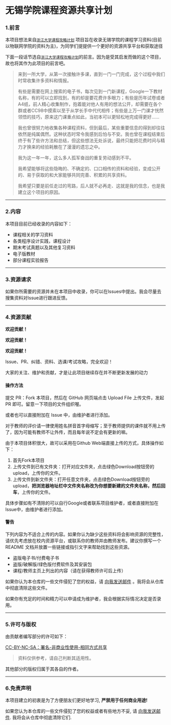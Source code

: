 # 无锡学院课程资源共享计划

### 1.前言

本项目想法来自[`浙江大学课程攻略计划`](https://github.com/QSCTech/zju-icicles) 项目旨在收录无锡学院的课程学习资料(目前以物联网学院的资料为主)，为同学们提提供一个更好的资源共享平台和获取途径

下面一段话节选自[`浙江大学课程攻略计划`](https://github.com/QSCTech/zju-icicles)的前言。因为是受其启发而做的这个项目，故也将其作为此项目的前言吧。

> 来到一所大学，从第一次接触许多课，直到一门一门完成，这个过程中我们时常收集许多资料和情报。
>
> 有些是需要在网上搜索的电子书，每次见到一门新课程，Google一下教材名称，有的可以立即找到，有的却是要花费许多眼力；有些是历年试卷或者A4纸，前人精心收集制作，抱着能对他人有用的想法公开，却需要在各个群或者CC98中摸索以至于从学长手中代代相传；有些是上万一门课才恍然领悟的技巧，原来这门课重点如此，当初本可以更轻松地完成得更好......
>
> 我也曾很努力地收集各种课程资料，但到最后，某些重要信息的得到却往往依然是纯属偶然。这种状态时常令我感到后怕与不安。我也曾在课程结束后终于有了些许方法和总结，但这些想法无处诉说，最终只能把花费时间与精力才换来的经验耗散在了漫漫的遗忘之中。
>
> 我为这一年一年，这么多人孤军奋战的重复劳动感到不平。
>
> 我希望能够将这些隐晦的、不确定的、口口相传的资料和经验，变成公开的、易于获取的和大家能够共同完善、积累的共享资料。
>
> 我希望只要是前任走过的弯路，后人就不必再走、这就是我的信念，也是我建立这个项目的原因。

------

### 2.内容

本项目目前已经收录的内容如下：

- 课程相关的学习资料
- 各类程序设计实践，课程设计
- 期末考试真题以及其他复习资料
- 电子版教材
- 部分课程实验报告

------

### 3.资源请求

如果你所需要的资源并未在本项目中收录，你可以在Issues中提出。我会尽量去搜集资料对Issue进行跟进反馈。

------

### 4.资源贡献

**欢迎贡献！**

**欢迎贡献！**

**欢迎贡献！**

Issue、PR、纠错、资料、选课/考试攻略，完全欢迎！

大家的关注、维护和贡献，才是让此项目继续存在并不断更新发展的动力

#### 操作方法

提交 PR：Fork 本项目，然后在 GitHub 网页端点击 Upload File 上传文件，发起 PR 即可。留意一下项目的文件组织喔。

或者也可以直接附加在 Issue 中，由维护者进行添加。

对于教师的评价请一律使用姓名拼音首字母缩写；至于教师提供的课件就不用上传了，因为可能有教师不让外传，而且每年说不定会有更新的嘛。

由于本项目体积很大，故可以采用在Github Web端直接上传的方式，具体操作如下：

1. 首先Fork本项目
2. 上传文件到已有文件夹：打开对应文件夹，点击绿色Download按钮旁的upload，上传你的文件。
3. 上传文件到新文件夹：打开任意文件夹，点击绿色Download按钮旁的upload，**把浏览器地址栏中文件夹名称改为你想要新建的文件夹名称，然后回车**，上传你的文件。

具体步骤如有不清除的可以自行Google或者联系项目维护者，或者直接附加在Issue中，由维护者进行添加。

#### 警告

下列内容为不适合上传的内容。如果你认为缺少这些资料将会影响资源的完整性，请优先考虑放在校内资源平台，或联系你的教师并由教师发布。建议你撰写一个 README 文档并放置一些链接或指引文字来帮助找到这些资源。

- 盗版电子书/付费电子书
- 盗版/破解版/绿色版付费软件及其安装包
- 课程/教师主页上列出的内容（请在获得教师许可后上传）

如果你认为本仓库的一些文件侵犯了您的权益，请 [向我发送邮件](mailto:z3227333600@gmail.com) 。我将会从仓库中彻底清除这些文件。

如果你有充足的时间和精力可以申请成为维护者，我会根据实际情况决定是否录用。

------

### 5.许可与版权

由贡献者编写部分的许可如下：

[CC-BY-NC-SA：署名-非商业性使用-相同方式共享](https://creativecommons.org/licenses/by-nc-sa/4.0/deed.zh)

> 资料仅供参考，请自己判断其适用性。

其他部分的版权归属于其各自的作者。

------

### 6.免责声明

本项目建立的初衷是为了方便朋友们更好地学习, **严禁用于任何商业用途!**

如果您认为本仓库的一些文件侵犯了您的权益或者有些地方不妥, 请 [向我发送邮件](mailto:z3227333600@gmail.com). 我将会从仓库中彻底清除它们.
